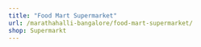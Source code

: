 ```yaml
---
title: "Food Mart Supermarket"
url: /marathahalli-bangalore/food-mart-supermarket/
shop: Supermarkt
---
```

